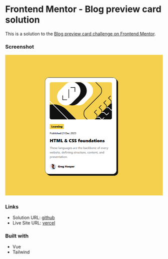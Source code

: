 # Frontend Mentor - Blog preview card solution

This is a solution to the [Blog preview card challenge on Frontend Mentor](https://www.frontendmentor.io/challenges/blog-preview-card-ckPaj01IcS).

### Screenshot

![](./screenshot.png)

### Links

- Solution URL: [github](https://github.com/ademat/FM-blog-preview-card-main)
- Live Site URL: [vercel](https://fm-blog-preview-card-main.vercel.app/)

### Built with

- Vue
- Tailwind
